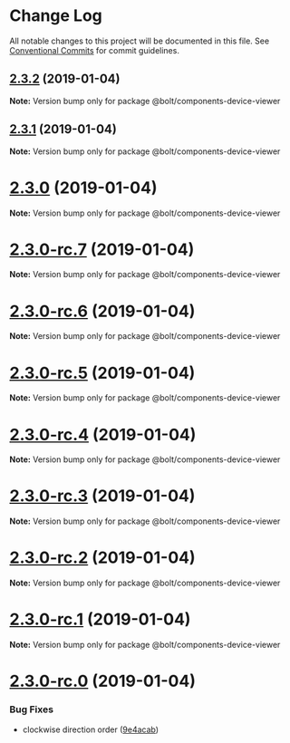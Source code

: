 # Change Log

All notable changes to this project will be documented in this file.
See [Conventional Commits](https://conventionalcommits.org) for commit guidelines.

## [2.3.2](https://github.com/bolt-design-system/bolt/tree/master/packages/components/bolt-device-viewer/compare/v2.3.1...v2.3.2) (2019-01-04)

**Note:** Version bump only for package @bolt/components-device-viewer





## [2.3.1](https://github.com/bolt-design-system/bolt/tree/master/packages/components/bolt-device-viewer/compare/v2.3.0...v2.3.1) (2019-01-04)

**Note:** Version bump only for package @bolt/components-device-viewer





# [2.3.0](https://github.com/bolt-design-system/bolt/tree/master/packages/components/bolt-device-viewer/compare/v2.3.0-rc.7...v2.3.0) (2019-01-04)

**Note:** Version bump only for package @bolt/components-device-viewer





# [2.3.0-rc.7](https://github.com/bolt-design-system/bolt/tree/master/packages/components/bolt-device-viewer/compare/v2.3.0-rc.6...v2.3.0-rc.7) (2019-01-04)

**Note:** Version bump only for package @bolt/components-device-viewer





# [2.3.0-rc.6](https://github.com/bolt-design-system/bolt/tree/master/packages/components/bolt-device-viewer/compare/v2.3.0-rc.5...v2.3.0-rc.6) (2019-01-04)

**Note:** Version bump only for package @bolt/components-device-viewer





# [2.3.0-rc.5](https://github.com/bolt-design-system/bolt/tree/master/packages/components/bolt-device-viewer/compare/v2.3.0-rc.4...v2.3.0-rc.5) (2019-01-04)

**Note:** Version bump only for package @bolt/components-device-viewer





# [2.3.0-rc.4](https://github.com/bolt-design-system/bolt/tree/master/packages/components/bolt-device-viewer/compare/v2.3.0-rc.3...v2.3.0-rc.4) (2019-01-04)

**Note:** Version bump only for package @bolt/components-device-viewer





# [2.3.0-rc.3](https://github.com/bolt-design-system/bolt/tree/master/packages/components/bolt-device-viewer/compare/v2.3.0-rc.2...v2.3.0-rc.3) (2019-01-04)

**Note:** Version bump only for package @bolt/components-device-viewer





# [2.3.0-rc.2](https://github.com/bolt-design-system/bolt/tree/master/packages/components/bolt-device-viewer/compare/v2.3.0-rc.1...v2.3.0-rc.2) (2019-01-04)

**Note:** Version bump only for package @bolt/components-device-viewer





# [2.3.0-rc.1](https://github.com/bolt-design-system/bolt/tree/master/packages/components/bolt-device-viewer/compare/vv2.3.0-rc.0...v2.3.0-rc.1) (2019-01-04)

**Note:** Version bump only for package @bolt/components-device-viewer





# [2.3.0-rc.0](https://github.com/bolt-design-system/bolt/tree/master/packages/components/bolt-device-viewer/compare/v2.2.1...v2.3.0-rc.0) (2019-01-04)


### Bug Fixes

* clockwise direction order ([9e4acab](https://github.com/bolt-design-system/bolt/tree/master/packages/components/bolt-device-viewer/commit/9e4acab))
